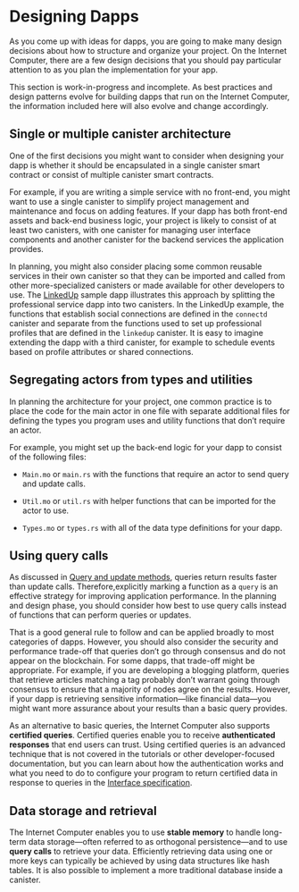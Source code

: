 # Designing Dapps

As you come up with ideas for dapps, you are going to make many design decisions about how to structure and organize your project. On the Internet Computer, there are a few design decisions that you should pay particular attention to as you plan the implementation for your app.

This section is work-in-progress and incomplete. As best practices and design patterns evolve for building dapps that run on the Internet Computer, the information included here will also evolve and change accordingly.

## Single or multiple canister architecture

One of the first decisions you might want to consider when designing your dapp is whether it should be encapsulated in a single canister smart contract or consist of multiple canister smart contracts.

For example, if you are writing a simple service with no front-end, you might want to use a single canister to simplify project management and maintenance and focus on adding features. If your dapp has both front-end assets and back-end business logic, your project is likely to consist of at least two canisters, with one canister for managing user interface components and another canister for the backend services the application provides.

In planning, you might also consider placing some common reusable services in their own canister so that they can be imported and called from other more-specialized canisters or made available for other developers to use. The [LinkedUp](https://github.com/dfinity/linkedup) sample dapp illustrates this approach by splitting the professional service dapp into two canisters. In the LinkedUp example, the functions that establish social connections are defined in the `connectd` canister and separate from the functions used to set up professional profiles that are defined in the `linkedup` canister. It is easy to imagine extending the dapp with a third canister, for example to schedule events based on profile attributes or shared connections.

## Segregating actors from types and utilities

In planning the architecture for your project, one common practice is to place the code for the main actor in one file with separate additional files for defining the types you program uses and utility functions that don’t require an actor.

For example, you might set up the back-end logic for your dapp to consist of the following files:

-   `Main.mo` or `main.rs` with the functions that require an actor to send query and update calls.

-   `Util.mo` or `util.rs` with helper functions that can be imported for the actor to use.

-   `Types.mo` or `types.rs` with all of the data type definitions for your dapp.

## Using query calls

As discussed in [Query and update methods](../developers-guide/concepts/canisters-code#query-update), queries return results faster than update calls. Therefore,explicitly marking a function as a `query` is an effective strategy for improving application performance. In the planning and design phase, you should consider how best to use query calls instead of functions that can perform queries or updates.

That is a good general rule to follow and can be applied broadly to most categories of dapps. However, you should also consider the security and performance trade-off that queries don’t go through consensus and do not appear on the blockchain. For some dapps, that trade-off might be appropriate. For example, if you are developing a blogging platform, queries that retrieve articles matching a tag probably don’t warrant going through consensus to ensure that a majority of nodes agree on the results. However, if your dapp is retrieving sensitive information—like financial data—you might want more assurance about your results than a basic query provides.

As an alternative to basic queries, the Internet Computer also supports **certified queries**. Certified queries enable you to receive **authenticated responses** that end users can trust. Using certified queries is an advanced technique that is not covered in the tutorials or other developer-focused documentation, but you can learn about how the authentication works and what you need to do to configure your program to return certified data in response to queries in the [Interface specification](../interface-spec/index).

## Data storage and retrieval

The Internet Computer enables you to use **stable memory** to handle long-term data storage—often referred to as orthogonal persistence—and to use **query calls** to retrieve your data. Efficiently retrieving data using one or more keys can typically be achieved by using data structures like hash tables. It is also possible to implement a more traditional database inside a canister.
